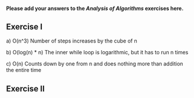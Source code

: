 #### Please add your answers to the **_Analysis of Algorithms_** exercises here.

## Exercise I

a) O(n^3)
Number of steps increases by the cube of n

b) O(log(n) \* n)
The inner while loop is logarithmic, but it has to run n times

c) O(n)
Counts down by one from n and does nothing more than addition the entire time

## Exercise II
